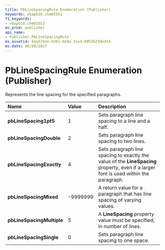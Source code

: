 ```yaml
---
title: PbLineSpacingRule Enumeration (Publisher)
keywords: vbapb10.chm65552
f1_keywords:
- vbapb10.chm65552
ms.prod: publisher
api_name:
- Publisher.PbLineSpacingRule
ms.assetid: 64a5742e-b361-8e9a-31e4-8953b23ded14
ms.date: 06/08/2017
---
```



# PbLineSpacingRule Enumeration (Publisher)

Represents the line spacing for the specified paragraphs.



|**Name**|**Value**|**Description**|
|:-----|:-----|:-----|
| **pbLineSpacing1pt5**|1|Sets paragraph line spacing to a line and a half.|
| **pbLineSpacingDouble**|2|Sets paragraph line spacing to two lines.|
| **pbLineSpacingExactly**|4|Sets paragraph line spacing to exactly the value of the  **LineSpacing** property, even if a larger font is used within the paragraph.|
| **pbLineSpacingMixed**|-9999999|A return value for a paragraph that has line spacing of varying values.|
| **pbLineSpacingMultiple**|5|A  **LineSpacing** property value must be specified, in number of lines.|
| **pbLineSpacingSingle**|0|Sets paragraph line spacing to one space.|

